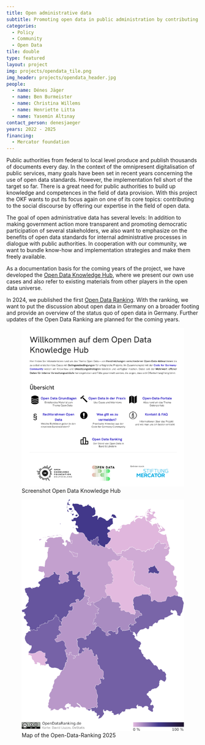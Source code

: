 ```yaml
---
title: Open administrative data
subtitle: Promoting open data in public administration by contributing with our civil society expertise
categories:
  - Policy
  - Community
  - Open Data
tile: double
type: featured 
layout: project
img: projects/opendata_tile.png
img_header: projects/opendata_header.jpg
people:
  - name: Dénes Jäger
  - name: Ben Burmeister
  - name: Christina Willems
  - name: Henriette Litta
  - name: Yasemin Altınay
contact_person: denesjaeger
years: 2022 - 2025
financing:
  - Mercator foundation
---
```

Public authorities from federal to local level produce and publish thousands of documents every day. In the context of the omnipresent digitalisation of public services, many goals have been set in recent years concerning the use of open data standards. However, the implementation fell short of the target so far. There is a great need for public authorities to build up knowledge and competences in the field of data provision. With this project the OKF wants to put its focus again on one of its core topics: contributing to the social discourse by offering our expertise in the field of open data.

The goal of open administrative data has several levels: In addition to making government action more transparent and promoting democratic participation of several stakeholders, we also want to emphasize on the benefits of open data standards for internal administrative processes in dialogue with public authorities. In cooperation with our community, we want to bundle know-how and implementation strategies and make them freely available. 

As a documentation basis for the coming years of the project, we have developed the <a href="https://opendata.okfn.de" target="_blank">Open Data Knowledge Hub</a>, where we present our own use cases and also refer to existing materials from other players in the open data universe.

In 2024, we published the first <a href="https://opendataranking.de" target="_blank">Open Data Ranking</a>. With the ranking, we want to put the discussion about open data in Germany on a broader footing and provide an overview of the status quo of open data in Germany. Further updates of the Open Data Ranking are planned for the coming years.

<div class="two-img offset-lg-2">
  <figure class="license">
       <a href="https://opendata.okfn.de" target="_blank"><img alt="Screenshot vom Open Data Knowledge Hub" src="/files/projects/opendata_OKhub.png"></a>
        <figcaption>Screenshot Open Data Knowledge Hub</figcaption>
    </figure>
    <figure class="license">
        <a href="https://opendataranking.de" target="_blank"><img alt="Karte des Open-Data-Rankings 2025" src="/files/projects/opendata_ranking.png"></a>
        <figcaption>Map of the Open-Data-Ranking 2025</figcaption>
    </figure>
</div>
</div>
